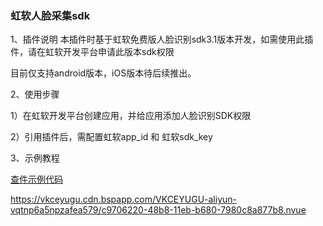 ### 虹软人脸采集sdk

1、插件说明
本插件时基于虹软免费版人脸识别sdk3.1版本开发，如需使用此插件，请在虹软开发平台申请此版本sdk权限

目前仅支持android版本，iOS版本待后续推出。

2、使用步骤

1）在虹软开发平台创建应用，并给应用添加人脸识别SDK权限

2）引用插件后，需配置虹软app_id 和 虹软sdk_key

3、示例教程

[查件示例代码](https://vkceyugu.cdn.bspapp.com/VKCEYUGU-aliyun-vqtnp6a5npzafea579/c9706220-48b8-11eb-b680-7980c8a877b8.nvue)

https://vkceyugu.cdn.bspapp.com/VKCEYUGU-aliyun-vqtnp6a5npzafea579/c9706220-48b8-11eb-b680-7980c8a877b8.nvue
